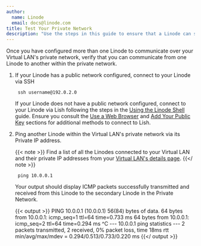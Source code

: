 ```yaml
---
author:
  name: Linode
  email: docs@linode.com
title: Test Your Private Network
description: "Use the steps in this guide to ensure that a Linode can successfully communicate over a Virtual LAN''s private network."
---
```

Once you have configured more than one Linode to communicate over your Virtual LAN's private network, verify that you can communicate from one Linode to another within the private network.

1. If your Linode has a public network configured, connect to your Linode via SSH

        ssh username@192.0.2.0

    If your Linode does not have a public network configured, connect to your Linode via Lish following the steps in the [Using the Linode Shell](/docs/platform/manager/using-the-linode-shell-lish/#use-a-terminal-application) guide. Ensure you consult the [Use a Web Browser](/docs/platform/manager/using-the-linode-shell-lish/#use-a-web-browser) and [Add Your Public Key](/docs/platform/manager/using-the-linode-shell-lish/#add-your-public-key) sections for additional methods to connect to Lish.

1. Ping another Linode within the Virtual LAN's private network via its Private IP address.

    {{< note >}}
Find a list of all the Linodes connected to your Virtual LAN and their private IP addresses from your [Virtual LAN's details page](/docs/products/networking/vlans/guides/access-your-vlans-details/).
{{</ note >}}

        ping 10.0.0.1

    Your output should display ICMP packets successfully transmitted and received from this Linode to the secondary Linode in the Private Network.

    {{< output >}}
PING 10.0.0.1 (10.0.0.1) 56(84) bytes of data.
64 bytes from 10.0.0.1: icmp_seq=1 ttl=64 time=0.733 ms
64 bytes from 10.0.0.1: icmp_seq=2 ttl=64 time=0.294 ms
^C
--- 10.0.0.1 ping statistics ---
2 packets transmitted, 2 received, 0% packet loss, time 18ms
rtt min/avg/max/mdev = 0.294/0.513/0.733/0.220 ms
    {{</ output >}}